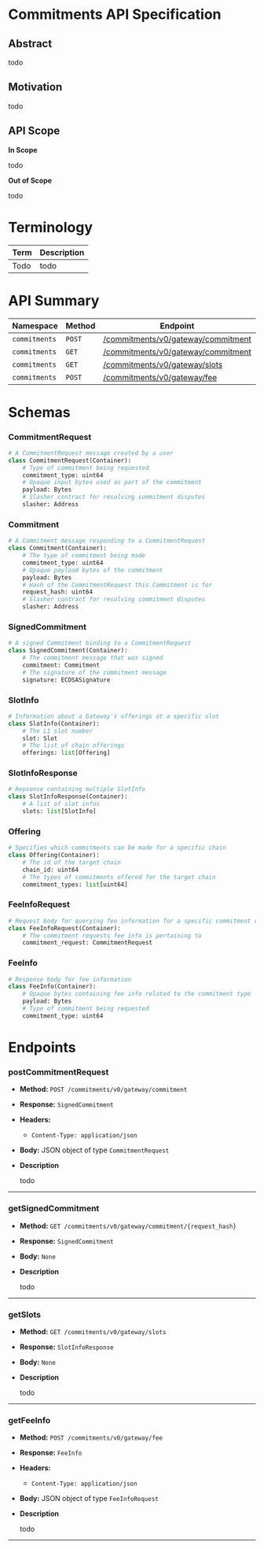 # Commitments API Specification

## Abstract

todo

## Motivation

todo


## API Scope

**In Scope**

todo

**Out of Scope**

todo

# Terminology

| Term           | Description                                                                                                                                    |
|----------------|------------------------------------------------------------------------------------------------------------------------------------------------|
| Todo      | todo  |


# API Summary

| **Namespace** | **Method** | **Endpoint** | **Description** |
| --- | --- | --- | --- |
| `commitments`   | `POST` | [/commitments/v0/gateway/commitment](commitments-api.md#postcommitmentrequest)        | ... |
| `commitments`   | `GET` | [/commitments/v0/gateway/commitment](commitments-api.md#getsignedcommitment)        | ... |
| `commitments`   | `GET` | [/commitments/v0/gateway/slots](commitments-api.md#getslots)        | ... |
| `commitments`   | `POST` | [/commitments/v0/gateway/fee](commitments-api.md#getfeeinfo)        | ... |

# Schemas
### CommitmentRequest
```Python
# A CommitmentRequest message created by a user
class CommitmentRequest(Container):
    # Type of commitment being requested
    commitment_type: uint64
    # Opaque input bytes used as part of the commitment
    payload: Bytes
    # Slasher contract for resolving commitment disputes
    slasher: Address
```

### Commitment
```Python
# A Commitment message responding to a CommitmentRequest
class Commitment(Container):
    # The type of commitment being made
    commitment_type: uint64
    # Opaque payload bytes of the commitment
    payload: Bytes
    # Hash of the CommitmentRequest this Commitment is for
    request_hash: uint64
    # Slasher contract for resolving commitment disputes
    slasher: Address
```

### SignedCommitment
```Python
# A signed Commitment binding to a CommitmentRequest
class SignedCommitment(Container):
    # The commitment message that was signed
    commitment: Commitment
    # The signature of the commitment message
    signature: ECDSASignature
```

### SlotInfo
```Python
# Information about a Gateway's offerings at a specific slot
class SlotInfo(Container):
    # The L1 slot number 
    slot: Slot
    # The list of chain offerings
    offerings: list[Offering]
```

### SlotInfoResponse
```Python
# Repsonse containing multiple SlotInfo
class SlotInfoResponse(Container):
    # A list of slot infos
    slots: list[SlotInfo]
```

### Offering
```Python
# Specifies which commitments can be made for a specific chain
class Offering(Container):
    # The id of the target chain
    chain_id: uint64
    # The types of commitments offered for the target chain
    commitment_types: list[uint64]
```

### FeeInfoRequest
```Python
# Request body for querying fee information for a specific commitment request
class FeeInfoRequest(Container):
    # The commitment requests fee info is pertaining to
    commitment_request: CommitmentRequest
```

### FeeInfo
```Python
# Response body for fee information
class FeeInfo(Container):
    # Opaque bytes containing fee info related to the commitment type
    payload: Bytes
    # Type of commitment being requested
    commitment_type: uint64
```

# Endpoints

### **postCommitmentRequest**

- **Method:** `POST /commitments/v0/gateway/commitment`
- **Response:** `SignedCommitment`
- **Headers:**
    - `Content-Type: application/json`
- **Body:** JSON object of type `CommitmentRequest`

- **Description**

    todo

---

### **getSignedCommitment**

- **Method:** `GET /commitments/v0/gateway/commitment/{request_hash}`
- **Response:** `SignedCommitment`
- **Body:** `None`

- **Description**

    todo

---

### **getSlots**

- **Method:** `GET /commitments/v0/gateway/slots`
- **Response:** `SlotInfoResponse`
- **Body:** `None`

- **Description**

    todo

---

### **getFeeInfo**

- **Method:** `POST /commitments/v0/gateway/fee`
- **Response:** `FeeInfo`
- **Headers:**
    - `Content-Type: application/json`
- **Body:** JSON object of type `FeeInfoRequest`

- **Description**

    todo

---
